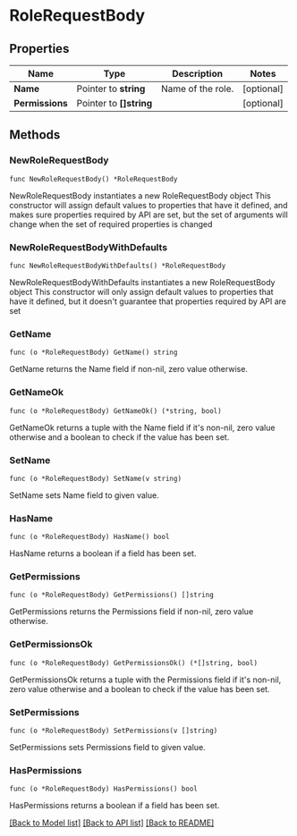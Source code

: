 # RoleRequestBody

## Properties

Name | Type | Description | Notes
------------ | ------------- | ------------- | -------------
**Name** | Pointer to **string** | Name of the role. | [optional] 
**Permissions** | Pointer to **[]string** |  | [optional] 

## Methods

### NewRoleRequestBody

`func NewRoleRequestBody() *RoleRequestBody`

NewRoleRequestBody instantiates a new RoleRequestBody object
This constructor will assign default values to properties that have it defined,
and makes sure properties required by API are set, but the set of arguments
will change when the set of required properties is changed

### NewRoleRequestBodyWithDefaults

`func NewRoleRequestBodyWithDefaults() *RoleRequestBody`

NewRoleRequestBodyWithDefaults instantiates a new RoleRequestBody object
This constructor will only assign default values to properties that have it defined,
but it doesn't guarantee that properties required by API are set

### GetName

`func (o *RoleRequestBody) GetName() string`

GetName returns the Name field if non-nil, zero value otherwise.

### GetNameOk

`func (o *RoleRequestBody) GetNameOk() (*string, bool)`

GetNameOk returns a tuple with the Name field if it's non-nil, zero value otherwise
and a boolean to check if the value has been set.

### SetName

`func (o *RoleRequestBody) SetName(v string)`

SetName sets Name field to given value.

### HasName

`func (o *RoleRequestBody) HasName() bool`

HasName returns a boolean if a field has been set.

### GetPermissions

`func (o *RoleRequestBody) GetPermissions() []string`

GetPermissions returns the Permissions field if non-nil, zero value otherwise.

### GetPermissionsOk

`func (o *RoleRequestBody) GetPermissionsOk() (*[]string, bool)`

GetPermissionsOk returns a tuple with the Permissions field if it's non-nil, zero value otherwise
and a boolean to check if the value has been set.

### SetPermissions

`func (o *RoleRequestBody) SetPermissions(v []string)`

SetPermissions sets Permissions field to given value.

### HasPermissions

`func (o *RoleRequestBody) HasPermissions() bool`

HasPermissions returns a boolean if a field has been set.


[[Back to Model list]](../README.md#documentation-for-models) [[Back to API list]](../README.md#documentation-for-api-endpoints) [[Back to README]](../README.md)



